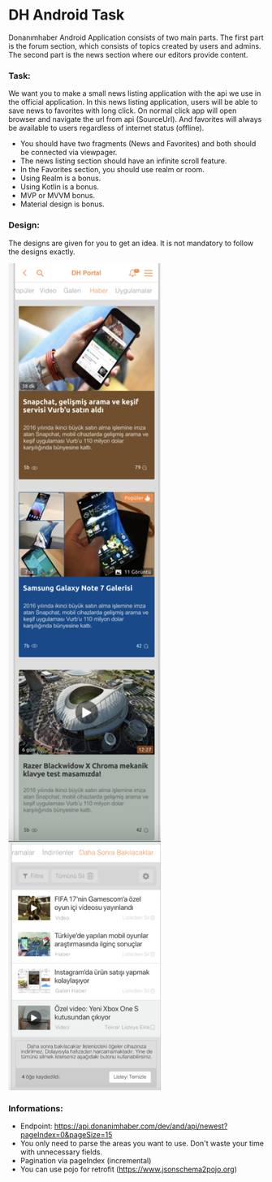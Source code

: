 # DH Android Task

Donanımhaber Android Application consists of two main parts. The first part is the forum section, which consists of topics created by users and admins. The second part is the news section where our editors provide content.

### Task:

We want you to make a small news listing application with the api we use in the official application. In this news listing application, users will be able to save news to favorites with long click. On normal click app will open browser and navigate the url from api (SourceUrl). And favorites will always be available to users regardless of internet status (offline). 

- You should have two fragments (News and Favorites) and both should be connected via viewpager.
- The news listing section should have an infinite scroll feature.
- In the Favorites section, you should use realm or room.
- Using Realm is a bonus.
- Using Kotlin is a bonus.
- MVP or MVVM bonus.
- Material design is bonus.

### Design:

The designs are given for you to get an idea. It is not mandatory to follow the designs exactly.

<img src = "https://raw.githubusercontent.com/AsynctaskCoffee/DHAndroidTask/main/ss1%20fav.png?token=ALMMEQJYMOLDI4L4UNAFYIDBIIH54" width ="300" /> <img src = "https://raw.githubusercontent.com/AsynctaskCoffee/DHAndroidTask/main/favs.png?token=ALMMEQMPWYPZZ5AN2GA6IVLBIIH22" width ="300" />


### Informations:

- Endpoint: https://api.donanimhaber.com/dev/and/api/newest?pageIndex=0&pageSize=15
- You only need to parse the areas you want to use. Don't waste your time with unnecessary fields.
- Pagination via pageIndex (incremental)
- You can use pojo for retrofit (https://www.jsonschema2pojo.org)

